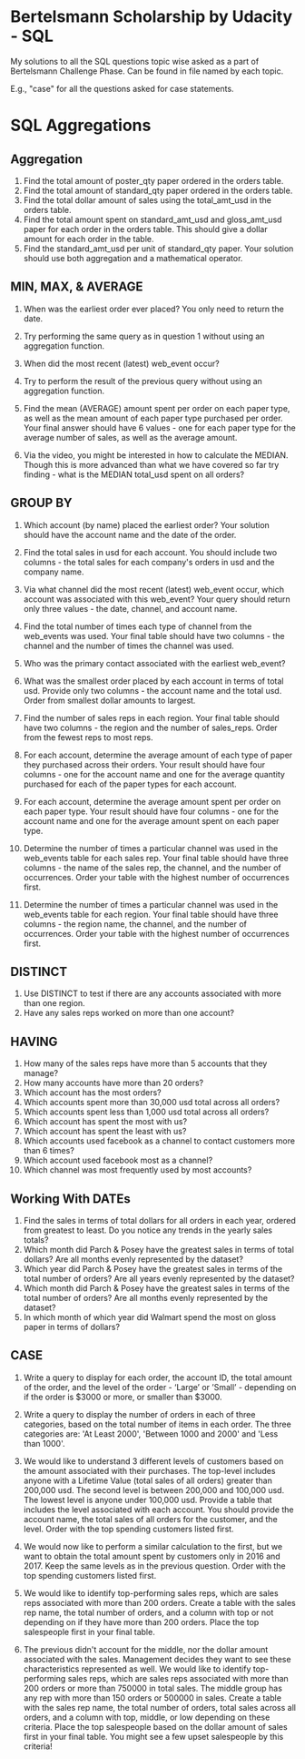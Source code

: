 # Bertelsmann Scholarship by Udacity - SQL
My solutions to all the SQL questions topic wise asked as a part of Bertelsmann Challenge Phase. Can be found in file named by each topic. 

E.g., "case" for all the questions asked for case statements.



# SQL Aggregations
## Aggregation
1. Find the total amount of poster_qty paper ordered in the orders table.
2. Find the total amount of standard_qty paper ordered in the orders table.
3. Find the total dollar amount of sales using the total_amt_usd in the orders table.
4. Find the total amount spent on standard_amt_usd and gloss_amt_usd paper for each order in the orders table. This should give a dollar amount for each order in the table.
5. Find the standard_amt_usd per unit of standard_qty paper. Your solution should use both aggregation and a mathematical operator.


## MIN, MAX, & AVERAGE
1. When was the earliest order ever placed? You only need to return the date.

2. Try performing the same query as in question 1 without using an aggregation function.

3. When did the most recent (latest) web_event occur?

4. Try to perform the result of the previous query without using an aggregation function.

5. Find the mean (AVERAGE) amount spent per order on each paper type, as well as the mean amount of each paper type purchased per order. Your final answer should have 6 values - one for each paper type for the average number of sales, as well as the average amount.

6. Via the video, you might be interested in how to calculate the MEDIAN. Though this is more advanced than what we have covered so far try finding - what is the MEDIAN total_usd spent on all orders?


## GROUP BY
1. Which account (by name) placed the earliest order? Your solution should have the account name and the date of the order.

2. Find the total sales in usd for each account. You should include two columns - the total sales for each company's orders in usd and the company name.

3. Via what channel did the most recent (latest) web_event occur, which account was associated with this web_event? Your query should return only three values - the date, channel, and account name.

4. Find the total number of times each type of channel from the web_events was used. Your final table should have two columns - the channel and the number of times the channel was used.

5. Who was the primary contact associated with the earliest web_event?

6. What was the smallest order placed by each account in terms of total usd. Provide only two columns - the account name and the total usd. Order from smallest dollar amounts to largest.

7. Find the number of sales reps in each region. Your final table should have two columns - the region and the number of sales_reps. Order from the fewest reps to most reps.

8. For each account, determine the average amount of each type of paper they purchased across their orders. Your result should have four columns - one for the account name and one for the average quantity purchased for each of the paper types for each account.

9. For each account, determine the average amount spent per order on each paper type. Your result should have four columns - one for the account name and one for the average amount spent on each paper type.

10. Determine the number of times a particular channel was used in the web_events table for each sales rep. Your final table should have three columns - the name of the sales rep, the channel, and the number of occurrences. Order your table with the highest number of occurrences first.

11. Determine the number of times a particular channel was used in the web_events table for each region. Your final table should have three columns - the region name, the channel, and the number of occurrences. Order your table with the highest number of occurrences first.


## DISTINCT
1. Use DISTINCT to test if there are any accounts associated with more than one region.
2. Have any sales reps worked on more than one account?


## HAVING
1. How many of the sales reps have more than 5 accounts that they manage?
2. How many accounts have more than 20 orders?
3. Which account has the most orders?
4. Which accounts spent more than 30,000 usd total across all orders?
5. Which accounts spent less than 1,000 usd total across all orders?
6. Which account has spent the most with us?
7. Which account has spent the least with us?
8. Which accounts used facebook as a channel to contact customers more than 6 times?
9. Which account used facebook most as a channel?
10. Which channel was most frequently used by most accounts?
 
 
## Working With DATEs
1. Find the sales in terms of total dollars for all orders in each year, ordered from greatest to least. Do you notice any trends in the yearly sales totals?
2. Which month did Parch & Posey have the greatest sales in terms of total dollars? Are all months evenly represented by the dataset?
3. Which year did Parch & Posey have the greatest sales in terms of the total number of orders? Are all years evenly represented by the dataset?
4. Which month did Parch & Posey have the greatest sales in terms of the total number of orders? Are all months evenly represented by the dataset?
5. In which month of which year did Walmart spend the most on gloss paper in terms of dollars?


## CASE
1. Write a query to display for each order, the account ID, the total amount of the order, and the level of the order - ‘Large’ or ’Small’ - depending on if the order is $3000 or more, or smaller than $3000.

2. Write a query to display the number of orders in each of three categories, based on the total number of items in each order. The three categories are: 'At Least 2000', 'Between 1000 and 2000' and 'Less than 1000'.

3. We would like to understand 3 different levels of customers based on the amount associated with their purchases. The top-level includes anyone with a Lifetime Value (total sales of all orders) greater than 200,000 usd. The second level is between 200,000 and 100,000 usd. The lowest level is anyone under 100,000 usd. Provide a table that includes the level associated with each account. You should provide the account name, the total sales of all orders for the customer, and the level. Order with the top spending customers listed first.

4. We would now like to perform a similar calculation to the first, but we want to obtain the total amount spent by customers only in 2016 and 2017. Keep the same levels as in the previous question. Order with the top spending customers listed first.


5. We would like to identify top-performing sales reps, which are sales reps associated with more than 200 orders. Create a table with the sales rep name, the total number of orders, and a column with top or not depending on if they have more than 200 orders. Place the top salespeople first in your final table.


6. The previous didn't account for the middle, nor the dollar amount associated with the sales. Management decides they want to see these characteristics represented as well. We would like to identify top-performing sales reps, which are sales reps associated with more than 200 orders or more than 750000 in total sales. The middle group has any rep with more than 150 orders or 500000 in sales. Create a table with the sales rep name, the total number of orders, total sales across all orders, and a column with top, middle, or low depending on these criteria. Place the top salespeople based on the dollar amount of sales first in your final table. You might see a few upset salespeople by this criteria!
